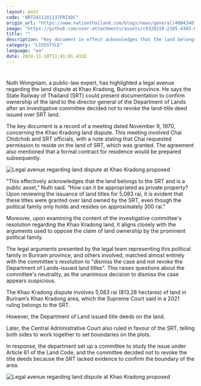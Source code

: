 ```yaml
---
layout: post
code: "ART2411181137FRIXDC"
origin_url: "https://www.nationthailand.com/blogs/news/general/40043401"
image: "https://github.com/user-attachments/assets/c9320119-2185-4303-85b9-def1b3646871"
title: ""
description: "Key document in effect acknowledges that the land belongs to the SRT and is a public asset, lawyer says"
category: "LIFESTYLE"
language: "en"
date: 2024-11-18T11:41:01.433Z
---
```


# 









Nuth Wongniam, a public-law expert, has highlighted a legal avenue regarding the land dispute at Khao Kradong, Buriram province. He says the State Railway of Thailand (SRT) could present documentation to confirm ownership of the land to the director general of the Department of Lands after an investigative committee decided not to revoke the land-title deed issued over SRT land.

The key document is a record of a meeting dated November 9, 1970, concerning the Khao Kradong land dispute. This meeting involved Chai Chidchob and SRT officials, with a note stating that Chai requested permission to reside on the land of SRT, which was granted. The agreement also mentioned that a formal contract for residence would be prepared subsequently.

  ![Legal avenue regarding land dispute at Khao Kradong proposed](https://github.com/user-attachments/assets/9029f2cf-28bc-4a03-910a-e7da702f5b36)

"This effectively acknowledges that the land belongs to the SRT and is a public asset,” Nuth said. “How can it be appropriated as private property? Upon reviewing the issuance of land titles for 5,083 rai, it is evident that these titles were granted over land owned by the SRT, even though the political family only holds and resides on approximately 300 rai.”

Moreover, upon examining the content of the investigative committee's resolution regarding the Khao Kradong land, it aligns closely with the arguments used to oppose the claim of land ownership by the prominent political family.

The legal arguments presented by the legal team representing this political family in Buriram province, and others involved, matched almost entirely with the committee's resolution to "dismiss the case and not revoke the Department of Lands-issued land titles". This raises questions about the committee's neutrality, as the unanimous decision to dismiss the case appears suspicious.

The Khao Kradong dispute involves 5,083 rai (813.28 hectares) of land in Buriram’s Khao Kradong area, which the Supreme Court said in a 2021 ruling belongs to the SRT.

However, the Department of Land issued title deeds on the land.

Later, the Central Administrative Court also ruled in favour of the SRT, telling both sides to work together to set boundaries on the plots.

In response, the department set up a committee to study the issue under Article 61 of the Land Code, and the committee decided not to revoke the title deeds because the SRT lacked evidence to confirm the boundary of the area.

  ![Legal avenue regarding land dispute at Khao Kradong proposed](https://github.com/user-attachments/assets/5ec7998b-f3f1-4fad-b6f4-31e11b52cdad)